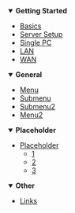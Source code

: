 <!-- docs/_sidebar.md -->

<details open>
<summary><b>Getting Started</b></summary>

- [Basics](README)
- [Server Setup](_pages/Setup0)
 - [Single PC](_pages/Setup1)
 - [LAN](_pages/Setup2)
 - [WAN](_pages/Setup3)
	
</details>

<details open>
<summary><b>General</b></summary>

- [Menu](_pages/Variables)
 - [Submenu](_pages/Macros)
 - [Submenu2](_pages/Arrays)
- [Menu2](_pages/Triggers)

</details>

<details open>
<summary><b>Placeholder</b></summary>

- [Placeholder](_pages/Classes)
	- [1](_pages/ClassesBuildings)
	- [2](_pages/ClassesMiners)
	- [3](_pages/ClassesVehicles)

</details>

<details open>
<summary><b>Other</b></summary>

- [Links](_pages/Links)

</details>
